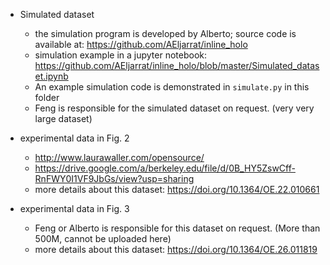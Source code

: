 + Simulated dataset
    - the simulation program is developed by Alberto; source code is available at: <https://github.com/AEljarrat/inline_holo>
    - simulation example in a jupyter notebook: <https://github.com/AEljarrat/inline_holo/blob/master/Simulated_dataset.ipynb>
    - An example simulation code is demonstrated in `simulate.py` in this folder
    - Feng is responsible for the simulated dataset on request. (very very large dataset)

+ experimental data in Fig. 2
    + http://www.laurawaller.com/opensource/
    + <https://drive.google.com/a/berkeley.edu/file/d/0B_HY5ZswCff-RnFWY0I1VF9JbGs/view?usp=sharing>
    + more details about this dataset: <https://doi.org/10.1364/OE.22.010661>

+ experimental data in Fig. 3
    + Feng or Alberto is responsible for this dataset on request. (More than 500M, cannot be uploaded here)
    + more details about this dataset: <https://doi.org/10.1364/OE.26.011819>


